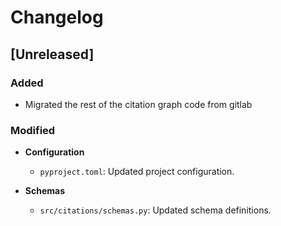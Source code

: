 # Changelog

## [Unreleased]

### Added

- Migrated the rest of the citation graph code from gitlab

### Modified

- **Configuration**
  - `pyproject.toml`: Updated project configuration.

- **Schemas**
  - `src/citations/schemas.py`: Updated schema definitions.